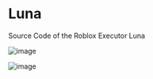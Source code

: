 # Luna
Source Code of the Roblox Executor Luna

![image](https://github.com/user-attachments/assets/4f88ac72-fb31-4e21-ac2f-aa2558251db9)

![image](https://github.com/user-attachments/assets/43db2482-fb02-445a-97f3-239ad2f11c7e)
